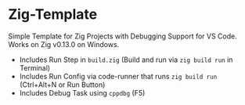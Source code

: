 ﻿# Zig-Template

Simple Template for Zig Projects with Debugging Support for VS Code. Works on Zig v0.13.0 on Windows.

- Includes Run Step in ```build.zig``` (Build and run via ```zig build run``` in Terminal)
- Includes Run Config via code-runner that runs ```zig build run``` (Ctrl+Alt+N or Run Button)
- Includes Debug Task using ```cppdbg``` (F5)
